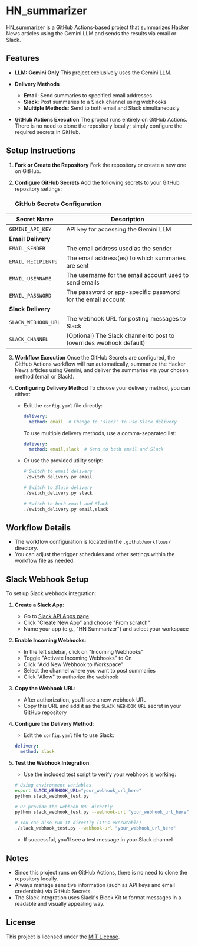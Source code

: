 # HN_summarizer

HN_summarizer is a GitHub Actions-based project that summarizes Hacker News articles using the Gemini LLM and sends the results via email or Slack.

## Features

- **LLM: Gemini Only**
  This project exclusively uses the Gemini LLM.

- **Delivery Methods**
  - **Email**: Send summaries to specified email addresses
  - **Slack**: Post summaries to a Slack channel using webhooks
  - **Multiple Methods**: Send to both email and Slack simultaneously

- **GitHub Actions Execution**
  The project runs entirely on GitHub Actions. There is no need to clone the repository locally; simply configure the required secrets in GitHub.

## Setup Instructions

1. **Fork or Create the Repository**
   Fork the repository or create a new one on GitHub.

2. **Configure GitHub Secrets**
   Add the following secrets to your GitHub repository settings:

   ### GitHub Secrets Configuration

| Secret Name         | Description                                                            |
|---------------------|------------------------------------------------------------------------|
| `GEMINI_API_KEY`    | API key for accessing the Gemini LLM                                   |
| **Email Delivery**  |                                                                        |
| `EMAIL_SENDER`      | The email address used as the sender                                   |
| `EMAIL_RECIPIENTS`  | The email address(es) to which summaries are sent                      |
| `EMAIL_USERNAME`    | The username for the email account used to send emails                 |
| `EMAIL_PASSWORD`    | The password or app-specific password for the email account            |
| **Slack Delivery**  |                                                                        |
| `SLACK_WEBHOOK_URL` | The webhook URL for posting messages to Slack                          |
| `SLACK_CHANNEL`     | (Optional) The Slack channel to post to (overrides webhook default)    |

3. **Workflow Execution**
   Once the GitHub Secrets are configured, the GitHub Actions workflow will run automatically, summarize the Hacker News articles using Gemini, and deliver the summaries via your chosen method (email or Slack).

4. **Configuring Delivery Method**
   To choose your delivery method, you can either:

   - Edit the `config.yaml` file directly:
     ```yaml
     delivery:
       method: email  # Change to 'slack' to use Slack delivery
     ```

     To use multiple delivery methods, use a comma-separated list:
     ```yaml
     delivery:
       method: email,slack  # Send to both email and Slack
     ```

   - Or use the provided utility script:
     ```bash
     # Switch to email delivery
     ./switch_delivery.py email

     # Switch to Slack delivery
     ./switch_delivery.py slack

     # Switch to both email and Slack
     ./switch_delivery.py email,slack
     ```

## Workflow Details

- The workflow configuration is located in the `.github/workflows/` directory.
- You can adjust the trigger schedules and other settings within the workflow file as needed.

## Slack Webhook Setup

To set up Slack webhook integration:

1. **Create a Slack App**:
   - Go to [Slack API Apps page](https://api.slack.com/apps)
   - Click "Create New App" and choose "From scratch"
   - Name your app (e.g., "HN Summarizer") and select your workspace

2. **Enable Incoming Webhooks**:
   - In the left sidebar, click on "Incoming Webhooks"
   - Toggle "Activate Incoming Webhooks" to On
   - Click "Add New Webhook to Workspace"
   - Select the channel where you want to post summaries
   - Click "Allow" to authorize the webhook

3. **Copy the Webhook URL**:
   - After authorization, you'll see a new webhook URL
   - Copy this URL and add it as the `SLACK_WEBHOOK_URL` secret in your GitHub repository

4. **Configure the Delivery Method**:
   - Edit the `config.yaml` file to use Slack:
   ```yaml
   delivery:
     method: slack
   ```

5. **Test the Webhook Integration**:
   - Use the included test script to verify your webhook is working:
   ```bash
   # Using environment variables
   export SLACK_WEBHOOK_URL="your_webhook_url_here"
   python slack_webhook_test.py

   # Or provide the webhook URL directly
   python slack_webhook_test.py --webhook-url "your_webhook_url_here"

   # You can also run it directly (it's executable)
   ./slack_webhook_test.py --webhook-url "your_webhook_url_here"
   ```
   - If successful, you'll see a test message in your Slack channel

## Notes

- Since this project runs on GitHub Actions, there is no need to clone the repository locally.
- Always manage sensitive information (such as API keys and email credentials) via GitHub Secrets.
- The Slack integration uses Slack's Block Kit to format messages in a readable and visually appealing way.

## License

This project is licensed under the [MIT License](LICENSE).
